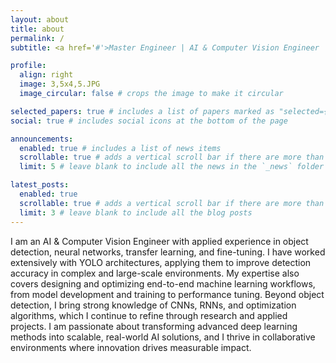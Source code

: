 ```yaml
---
layout: about
title: about
permalink: /
subtitle: <a href='#'>Master Engineer | AI & Computer Vision Engineer | Neural Networks | Object Detection | Deep Learning

profile:
  align: right
  image: 3,5x4,5.JPG
  image_circular: false # crops the image to make it circular

selected_papers: true # includes a list of papers marked as "selected={true}"
social: true # includes social icons at the bottom of the page

announcements:
  enabled: true # includes a list of news items
  scrollable: true # adds a vertical scroll bar if there are more than 3 news items
  limit: 5 # leave blank to include all the news in the `_news` folder

latest_posts:
  enabled: true
  scrollable: true # adds a vertical scroll bar if there are more than 3 new posts items
  limit: 3 # leave blank to include all the blog posts
---
```


I am an AI & Computer Vision Engineer with applied experience in object detection, neural networks, transfer learning, and fine-tuning. I have worked extensively with YOLO architectures, applying them to improve detection accuracy in complex and large-scale environments. My expertise also covers designing and optimizing end-to-end machine learning workflows, from model development and training to performance tuning.
Beyond object detection, I bring strong knowledge of CNNs, RNNs, and optimization algorithms, which I continue to refine through research and applied projects. I am passionate about transforming advanced deep learning methods into scalable, real-world AI solutions, and I thrive in collaborative environments where innovation drives measurable impact.


